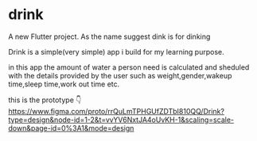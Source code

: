 # drink

A new Flutter project.
As the name suggest dink is for dinking

Drink is a simple(very simple) app i build for my learning purpose.

in this app the amount of water a person need is calculated and sheduled with the details provided by the user
such as weight,gender,wakeup time,sleep time,work out time etc.

this is the prototype
        👇
https://www.figma.com/proto/rrQuLmTPHGUfZDTbI810QQ/Drink?type=design&node-id=1-2&t=vvYV6NxtJA4oUvKH-1&scaling=scale-down&page-id=0%3A1&mode=design
